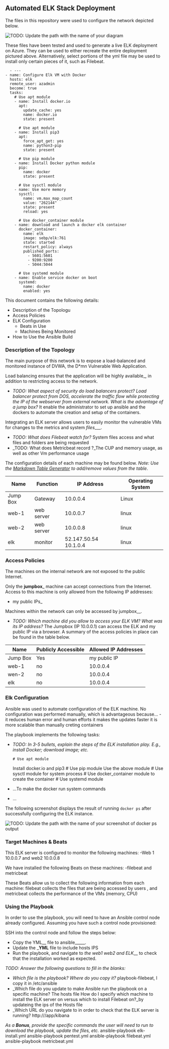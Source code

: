 ## Automated ELK Stack Deployment

The files in this repository were used to configure the network depicted below.

![TODO: Update the path with the name of your diagram](image/ElkDiagram.drawio.png)

These files have been tested and used to generate a live ELK deployment on Azure. They can be used to either recreate the entire deployment pictured above. Alternatively, select portions of the yml file may be used to install only certain pieces of it, such as Filebeat.
```
  - ---
- name: Configure Elk VM with Docker
  hosts: elk
  remote_user: azadmin
  become: true
  tasks:
    # Use apt module
    - name: Install docker.io
      apt:
        update_cache: yes
        name: docker.io
        state: present

      # Use apt module
    - name: Install pip3
      apt:
        force_apt_get: yes
        name: python3-pip
        state: present

      # Use pip module
    - name: Install Docker python module
      pip:
        name: docker
        state: present

      # Use sysctl module
    - name: Use more memory
      sysctl:
        name: vm.max_map_count
        value: "262144"
        state: present
        reload: yes

      # Use docker_container module
    - name: download and launch a docker elk container
      docker_container:
        name: elk
        image: sebp/elk:761
        state: started
        restart_policy: always
        published_ports:
          - 5601:5601
          - 9200:9200
          - 5044:5044

      # Use systemd module
    - name: Enable service docker on boot
      systemd:
        name: docker
        enabled: yes
```

This document contains the following details:
- Description of the Topologu
- Access Policies
- ELK Configuration
  - Beats in Use
  - Machines Being Monitored
- How to Use the Ansible Build


### Description of the Topology

The main purpose of this network is to expose a load-balanced and monitored instance of DVWA, the D*mn Vulnerable Web Application.

Load balancing ensures that the application will be highly available_, in addition to restricting access to the network.
- _TODO: What aspect of security do load balancers protect?
Load balancer protect from DOS, accelerate the traffic flow while protecting the IP of the webserver from external network. 
What is the advantage of a jump box?_
It enable the administrator to set up ansible and the dockers to automate the creation and setup of the containers.

Integrating an ELK server allows users to easily monitor the vulnerable VMs for changes to the metrics and system _files____.
- _TODO: What does Filebeat watch for?_ System files access and what files and folders are being requested
- _TODO: What does Metricbeat record
?_The CUP and memory usage, as well as other Vm performance usage

The configuration details of each machine may be found below.
_Note: Use the [Markdown Table Generator](http://www.tablesgenerator.com/markdown_tables) to add/remove values from the table_.

| Name     | Function | IP Address | Operating System |
|----------|----------|------------|------------------|
| Jump Box | Gateway  | 10.0.0.4   | Linux            |
| web-1    | web server         | 10.0.0.7           |   linux               |
| web-2    | web server         | 10.0.0.8           |   linux               |
| elk    | monitor         |52.147.50.54    10.1.0.4         |   linux               |

### Access Policies

The machines on the internal network are not exposed to the public Internet. 

Only the __jumpbox___ machine can accept connections from the Internet. Access to this machine is only allowed from the following IP addresses:
- my public IPs_

Machines within the network can only be accessed by jumpbox__.
- _TODO: Which machine did you allow to access your ELK VM? What was its IP address?_
The Jumpbox (IP 10.0.0.1) can access the ELK and my public IP via a browser. 
A summary of the access policies in place can be found in the table below.

| Name     | Publicly Accessible | Allowed IP Addresses |
|----------|---------------------|----------------------|
| Jump Box | Yes                 | my public IP         |
|web-1     | no                  |    10.0.0.4    |
|wen-2     | no                  |   10.0.0.4     |
|elk       |no                   |  10.0.0.4    |
### Elk Configuration

Ansible was used to automate configuration of the ELK machine. No configuration was performed manually, which is advantageous because...
-it reduces human error and human efforts
it makes the updates faster
it is more scalable than manually creting containers

The playbook implements the following tasks:
- _TODO: In 3-5 bullets, explain the steps of the ELK installation play. E.g., install Docker; download image; etc._

 
    
      # Use apt module
    Install docker.io and pip3
      # Use pip module
    Use the above module
      # Use sysctl module
    for system process
      # Use docker_container module
    to create the container
      # Use systemd module
- ...To make the docker run system commands
- ...

The following screenshot displays the result of running `docker ps` after successfully configuring the ELK instance.

![TODO: Update the path with the name of your screenshot of docker ps output](image/dockerps.jpg)

### Target Machines & Beats
This ELK server is configured to monitor the following machines:
-Web 1 10.0.0.7 and web2 10.0.0.8

We have installed the following Beats on these machines:
-filebeat and metricbeat

These Beats allow us to collect the following information from each machine:
filebeat collects the files that are being accessed by users , and metricbeat collects the performance of the VMs (memory, CPU)

### Using the Playbook
In order to use the playbook, you will need to have an Ansible control node already configured. Assuming you have such a control node provisioned: 

SSH into the control node and follow the steps below:
- Copy the YML__ file to  ansible_____.
- Update the ___YML__ file to include hosts IPS
- Run the playbook, and navigate to _the  web1 web2 and ELK___ to check that the installation worked as expected.

_TODO: Answer the following questions to fill in the blanks:_
- _Which file is the playbook? Where do you copy it?_ playbook-filebeat, I copy it in /etc/ansible
- _Which file do you update to make Ansible run the playbook on a specific machine? The hosts file
 How do I specify which machine to install the ELK server on versus which to install Filebeat on?_by updateing the ips of the Hosts file
- _Which URL do you navigate to in order to check that the ELK server is running? http://<elk IP>/app/kibana


_As a **Bonus**, provide the specific commands the user will need to run to download the playbook, update the files, etc._
ansible-playbook elk-install.yml
ansible-playbook pentest.yml
ansible-playbook filebeat.yml
ansible-playbook metricbeat.yml